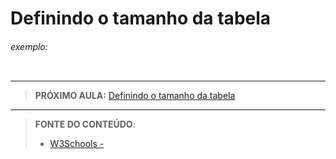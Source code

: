 # Definindo o tamanho da tabela





###### exemplo:

``` css
```





***

> **PRÓXIMO AULA:** [Definindo o tamanho da tabela](../table-size)

***


> **FONTE DO CONTEÚDO**:
>
> - [W3Schools - ]()
